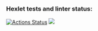 ### Hexlet tests and linter status:
[![Actions Status](https://github.com/SergeyMusa/frontend-project-lvl1/workflows/hexlet-check/badge.svg)](https://github.com/SergeyMusa/frontend-project-lvl1/actions)
<a href="https://codeclimate.com/github/codeclimate/codeclimate/maintainability"><img src="https://api.codeclimate.com/v1/badges/a99a88d28ad37a79dbf6/maintainability" /></a>
